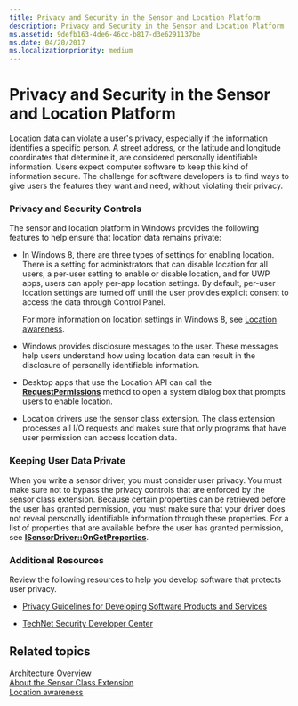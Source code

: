 ```yaml
---
title: Privacy and Security in the Sensor and Location Platform
description: Privacy and Security in the Sensor and Location Platform
ms.assetid: 9defb163-4de6-46cc-b817-d3e6291137be
ms.date: 04/20/2017
ms.localizationpriority: medium
---
```


# Privacy and Security in the Sensor and Location Platform


Location data can violate a user's privacy, especially if the information identifies a specific person. A street address, or the latitude and longitude coordinates that determine it, are considered personally identifiable information. Users expect computer software to keep this kind of information secure. The challenge for software developers is to find ways to give users the features they want and need, without violating their privacy.

### Privacy and Security Controls

The sensor and location platform in Windows provides the following features to help ensure that location data remains private:

-   In Windows 8, there are three types of settings for enabling location. There is a setting for administrators that can disable location for all users, a per-user setting to enable or disable location, and for UWP apps, users can apply per-app location settings. By default, per-user location settings are turned off until the user provides explicit consent to access the data through Control Panel.

    For more information on location settings in Windows 8, see [Location awareness](https://msdn.microsoft.com/library/windows/apps/br225603).

-   Windows provides disclosure messages to the user. These messages help users understand how using location data can result in the disclosure of personally identifiable information.

-   Desktop apps that use the Location API can call the [**RequestPermissions**](https://msdn.microsoft.com/library/windows/desktop/dd317635) method to open a system dialog box that prompts users to enable location.

-   Location drivers use the sensor class extension. The class extension processes all I/O requests and makes sure that only programs that have user permission can access location data.

### Keeping User Data Private

When you write a sensor driver, you must consider user privacy. You must make sure not to bypass the privacy controls that are enforced by the sensor class extension. Because certain properties can be retrieved before the user has granted permission, you must make sure that your driver does not reveal personally identifiable information through these properties. For a list of properties that are available before the user has granted permission, see [**ISensorDriver::OnGetProperties**](https://msdn.microsoft.com/library/windows/hardware/ff545610).

### Additional Resources

Review the following resources to help you develop software that protects user privacy.

-   [Privacy Guidelines for Developing Software Products and Services](http://go.microsoft.com/fwlink/p/?linkid=237149)

-   [TechNet Security Developer Center](http://go.microsoft.com/fwlink/p/?linkid=237150)

## Related topics
[Architecture Overview](https://msdn.microsoft.com/library/windows/hardware/ff545400)  
[About the Sensor Class Extension](https://msdn.microsoft.com/library/windows/hardware/ff545398)  
[Location awareness](https://msdn.microsoft.com/library/windows/apps/br225603)  



